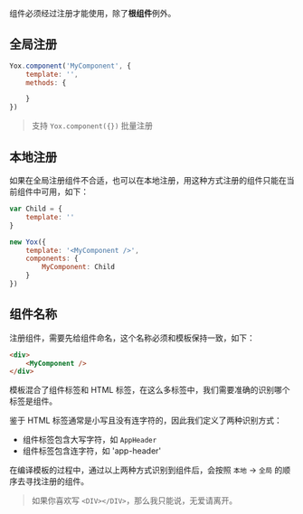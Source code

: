 组件必须经过注册才能使用，除了**根组件**例外。

## 全局注册

```javascript
Yox.component('MyComponent', {
    template: '',
    methods: {

    }
})
```

> 支持 `Yox.component({})` 批量注册

## 本地注册

如果在全局注册组件不合适，也可以在本地注册，用这种方式注册的组件只能在当前组件中可用，如下：

```javascript
var Child = {
    template: ''
}

new Yox({
    template: '<MyComponent />',
    components: {
        MyComponent: Child
    }
})
```

## 组件名称

注册组件，需要先给组件命名，这个名称必须和模板保持一致，如下：

```html
<div>
    <MyComponent />
</div>
```

模板混合了组件标签和 HTML 标签，在这么多标签中，我们需要准确的识别哪个标签是组件。

鉴于 HTML 标签通常是小写且没有连字符的，因此我们定义了两种识别方式：

* 组件标签包含大写字符，如 `AppHeader`
* 组件标签包含连字符，如 'app-header'

在编译模板的过程中，通过以上两种方式识别到组件后，会按照 `本地` -&gt; `全局` 的顺序去寻找注册的组件。

> 如果你喜欢写 `<DIV></DIV>`，那么我只能说，无爱请离开。


